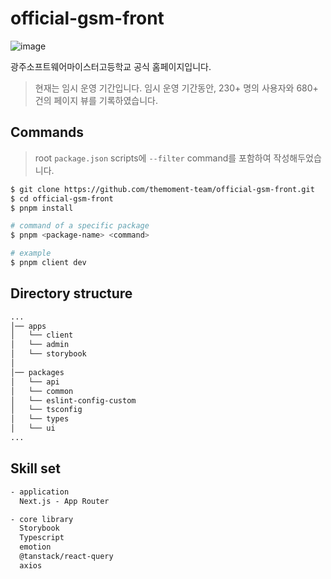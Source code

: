# official-gsm-front
![image](https://github.com/yoosion030/official-gsm-front/assets/80191860/3fca2dcd-3aab-4a32-aaf7-818ba7d7da35)

광주소프트웨어마이스터고등학교 공식 홈페이지입니다.

> 현재는 임시 운영 기간입니다.
> 임시 운영 기간동안, 230+ 명의 사용자와 680+ 건의 페이지 뷰를 기록하였습니다.

## Commands

> root `package.json` scripts에 `--filter` command를 포함하여 작성해두었습니다.

```bash
$ git clone https://github.com/themoment-team/official-gsm-front.git
$ cd official-gsm-front
$ pnpm install

# command of a specific package
$ pnpm <package-name> <command>

# example
$ pnpm client dev
```

## Directory structure

```bash
...
│── apps
│   └── client
│   └── admin
│   └── storybook
│
│── packages
│   └── api
│   └── common
│   └── eslint-config-custom
│   └── tsconfig
│   └── types
│   └── ui
...
```

## Skill set

```txt
- application
  Next.js - App Router

- core library
  Storybook
  Typescript
  emotion
  @tanstack/react-query
  axios
```
